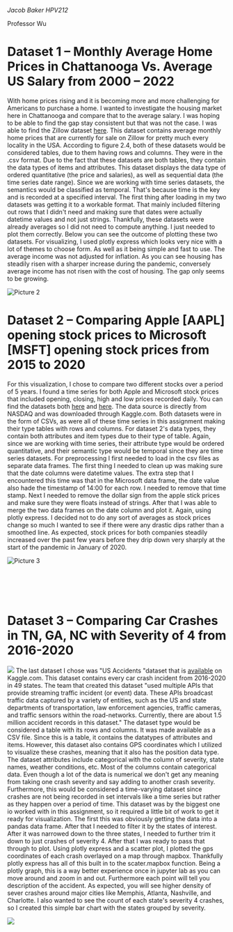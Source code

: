 _Jacob Baker HPV212_

Professor Wu

# ­­Dataset 1 – Monthly Average Home Prices in Chattanooga Vs. Average US Salary from 2000 – 2022

With home prices rising and it is becoming more and more challenging for Americans to purchase a home. I wanted to investigate the housing market here in Chattanooga and compare that to the average salary. I was hoping to be able to find the gap stay consistent but that was not the case. I was able to find the Zillow dataset [here](https://www.zillow.com/research/data/). This dataset contains average monthly home prices that are currently for sale on Zillow for pretty much every locality in the USA. According to figure 2.4, both of these datasets would be considered tables, due to them having rows and columns. They were in the .csv format. Due to the fact that these datasets are both tables, they contain the data types of items and attributes. This dataset displays the data type of ordered quantitative (the price and salaries), as well as sequential data (the time series date range). Since we are working with time series datasets, the semantics would be classified as temporal. That&#39;s because time is the key and is recorded at a specified interval. The first thing after loading in my two datasets was getting it to a workable format. That mainly included filtering out rows that I didn&#39;t need and making sure that dates were actually datetime values and not just strings. Thankfully, these datasets were already averages so I did not need to compute anything. I just needed to plot them correctly. Below you can see the outcome of plotting these two datasets. For visualizing, I used plotly express which looks very nice with a lot of themes to choose form. As well as it being simple and fast to use. The average income was not adjusted for inflation. As you can see housing has steadily risen with a sharper increase during the pandemic, conversely average income has not risen with the cost of housing. The gap only seems to be growing.

![Picture 2](https://i.imgur.com/tZoxWjV.png)

# ­­Dataset 2 – Comparing Apple [AAPL] opening stock prices to Microsoft [MSFT] opening stock prices from 2015 to 2020

For this visualization, I chose to compare two different stocks over a period of 5 years. I found a time series for both Apple and Microsoft stock prices that included opening, closing, high and low prices recorded daily. You can find the datasets both [here](https://www.kaggle.com/tarunpaparaju/apple-aapl-historical-stock-data) and [here](https://www.kaggle.com/vijayvvenkitesh/microsoft-stock-time-series-analysis). The data source is directly from NASDAQ and was downloaded through Kaggle.com. Both datasets were in the form of CSVs, as were all of these time series in this assignment making their type tables with rows and columns. For dataset 2&#39;s data types, they contain both attributes and item types due to their type of table. Again, since we are working with time series, their attribute type would be ordered quantitative, and their semantic type would be temporal since they are time series datasets. For preprocessing I first needed to load in the csv files as separate data frames. The first thing I needed to clean up was making sure that the date columns were datetime values. The extra step that I encountered this time was that in the Microsoft data frame, the date value also hade the timestamp of 14:00 for each row. I needed to remove that time stamp. Next I needed to remove the dollar sign from the apple stick prices and make sure they were floats instead of strings. After that I was able to merge the two data frames on the date column and plot it. Again, using plotly express. I decided not to do any sort of averages as stock prices change so much I wanted to see if there were any drastic dips rather than a smoothed line. As expected, stock prices for both companies steadily increased over the past few years before they drip down very sharply at the start of the pandemic in January of 2020.

![Picture 3](https://i.imgur.com/CCQbGSc.png)

# ­­

#

# Dataset 3 – Comparing Car Crashes in TN, GA, NC with Severity of 4 from 2016-2020

![](https://i.imgur.com/9zRSh3W.png)
The last dataset I chose was &quot;US Accidents &quot;dataset that is [available](https://www.kaggle.com/sobhanmoosavi/us-accidents) on Kaggle.com. This dataset contains every car crash incident from 2016-2020 in 49 states. The team that created this dataset &quot;used multiple APIs that provide streaming traffic incident (or event) data. These APIs broadcast traffic data captured by a variety of entities, such as the US and state departments of transportation, law enforcement agencies, traffic cameras, and traffic sensors within the road-networks. Currently, there are about 1.5 million accident records in this dataset.&quot; The dataset type would be considered a table with its rows and columns. It was made available as a CSV file. Since this is a table, it contains the datatypes of attributes and items. However, this dataset also contains GPS coordinates which I utilized to visualize these crashes, meaning that it also has the position data type. The dataset attributes include categorical with the column of severity, state names, weather conditions, etc. Most of the columns contain categorical data. Even though a lot of the data is numerical we don&#39;t get any meaning from taking one crash severity and say adding to another crash severity. Furthermore, this would be considered a time-varying dataset since crashes are not being recorded in set intervals like a time series but rather as they happen over a period of time. This dataset was by the biggest one io worked with in this assignment, so it required a little bit of work to get it ready for visualization. The first this was obviously getting the data into a pandas data frame. After that I needed to filter it by the states of interest. After it was narrowed down to the three states, I needed to further trim it down to just crashes of severity 4. After that I was ready to pass that through to plot. Using plotly express and a scatter plot, I plotted the gps coordinates of each crash overlayed on a map through mapbox. Thankfully plotly express has all of this built in to the scater.mapbox function. Being a plotly graph, this is a way better experience once in jupyter lab as you can move around and zoom in and out. Furthermore each point will tell you description of the accident. As expected, you will see higher density of sever crashes around major cities like Memphis, Atlanta, Nashville, and Charlotte. I also wanted to see the count of each state&#39;s severity 4 crashes, so I created this simple bar chart with the states grouped by severity.

![](https://i.imgur.com/mGBMX7x.png)
